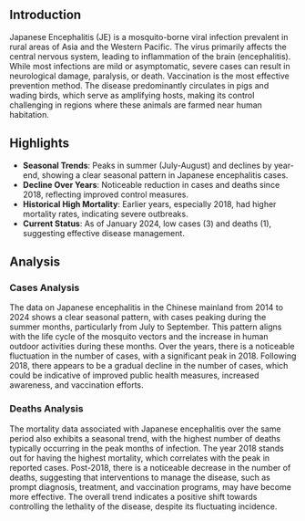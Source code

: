 ## Introduction

Japanese Encephalitis (JE) is a mosquito-borne viral infection prevalent in rural areas of Asia and the Western Pacific. The virus primarily affects the central nervous system, leading to inflammation of the brain (encephalitis). While most infections are mild or asymptomatic, severe cases can result in neurological damage, paralysis, or death. Vaccination is the most effective prevention method. The disease predominantly circulates in pigs and wading birds, which serve as amplifying hosts, making its control challenging in regions where these animals are farmed near human habitation.

## Highlights

- **Seasonal Trends**: Peaks in summer (July-August) and declines by year-end, showing a clear seasonal pattern in Japanese encephalitis cases. <br/>
- **Decline Over Years**: Noticeable reduction in cases and deaths since 2018, reflecting improved control measures. <br/>
- **Historical High Mortality**: Earlier years, especially 2018, had higher mortality rates, indicating severe outbreaks. <br/>
- **Current Status**: As of January 2024, low cases (3) and deaths (1), suggesting effective disease management.

## Analysis

### Cases Analysis
The data on Japanese encephalitis in the Chinese mainland from 2014 to 2024 shows a clear seasonal pattern, with cases peaking during the summer months, particularly from July to September. This pattern aligns with the life cycle of the mosquito vectors and the increase in human outdoor activities during these months. Over the years, there is a noticeable fluctuation in the number of cases, with a significant peak in 2018. Following 2018, there appears to be a gradual decline in the number of cases, which could be indicative of improved public health measures, increased awareness, and vaccination efforts.

### Deaths Analysis
The mortality data associated with Japanese encephalitis over the same period also exhibits a seasonal trend, with the highest number of deaths typically occurring in the peak months of infection. The year 2018 stands out for having the highest mortality, which correlates with the peak in reported cases. Post-2018, there is a noticeable decrease in the number of deaths, suggesting that interventions to manage the disease, such as prompt diagnosis, treatment, and vaccination programs, may have become more effective. The overall trend indicates a positive shift towards controlling the lethality of the disease, despite its fluctuating incidence.
